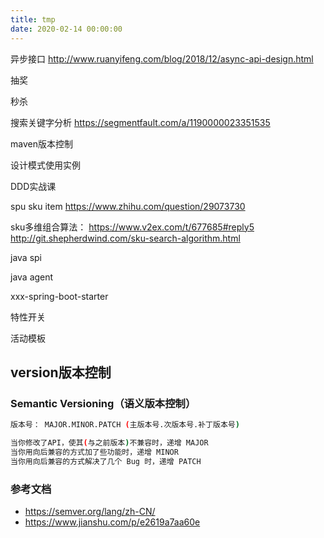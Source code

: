 ```yaml
---
title: tmp
date: 2020-02-14 00:00:00
---
```



异步接口
http://www.ruanyifeng.com/blog/2018/12/async-api-design.html

抽奖

秒杀

搜索关键字分析
https://segmentfault.com/a/1190000023351535

maven版本控制

设计模式使用实例

DDD实战课

spu sku item
https://www.zhihu.com/question/29073730

sku多维组合算法：
https://www.v2ex.com/t/677685#reply5
http://git.shepherdwind.com/sku-search-algorithm.html

java spi

java agent

xxx-spring-boot-starter

特性开关

活动模板



## version版本控制

### Semantic Versioning（语义版本控制）
``` bash
版本号： MAJOR.MINOR.PATCH (主版本号.次版本号.补丁版本号)

当你修改了API，使其(与之前版本)不兼容时，递增 MAJOR
当你用向后兼容的方式加了些功能时，递增 MINOR
当你用向后兼容的方式解决了几个 Bug 时，递增 PATCH
```

### 参考文档
* https://semver.org/lang/zh-CN/
* https://www.jianshu.com/p/e2619a7aa60e